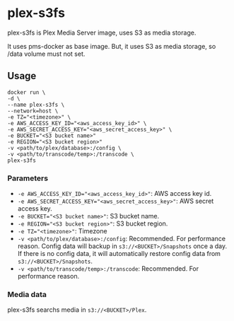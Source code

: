 # plex-s3fs

plex-s3fs is Plex Media Server image, uses S3 as media storage.

It uses pms-docker as base image. But, it uses S3 as media storage, so /data volume must not set.

## Usage
```
docker run \
-d \
--name plex-s3fs \
--network=host \
-e TZ="<timezone>" \
-e AWS_ACCESS_KEY_ID="<aws_access_key_id>" \
-e AWS_SECRET_ACCESS_KEY="<aws_secret_access_key>" \
-e BUCKET="<S3 bucket name>"
-e REGION="<S3 bucket region>"
-v <path/to/plex/database>:/config \
-v <path/to/transcode/temp>:/transcode \
plex-s3fs
```

### Parameters
* `-e AWS_ACCESS_KEY_ID="<aws_access_key_id>"`: AWS access key id.
* `-e AWS_SECRET_ACCESS_KEY="<aws_secret_access_key>"`: AWS secret access key.
* `-e BUCKET="<S3 bucket name>"`: S3 bucket name.
* `-e REGION="<S3 bucket region>"`: S3 bucket region.
* `-e TZ="<timezone>"`: Timezone
* `-v <path/to/plex/database>:/config`: Recommended. For performance reason. Config data will backup in `s3://<BUCKET>/Snapshots` once a day. If there is no config data, it will automatically restore config data from `s3://<BUCKET>/Snapshots`.
* `-v <path/to/transcode/temp>:/transcode`: Recommended. For performance reason.

### Media data
plex-s3fs searchs media in `s3://<BUCKET>/Plex`.
